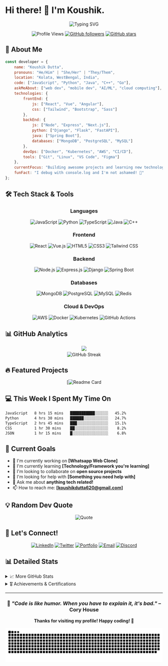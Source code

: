 # Hi there! 👋 I'm Koushik.

<div align="center">
  <img src="https://readme-typing-svg.herokuapp.com?font=Fira+Code&size=32&duration=2800&pause=2000&color=A9FEF7&center=true&vCenter=true&width=940&lines=Full+Stack+Developer;Always+learning+new+things;Love+to+code+and+create" alt="Typing SVG" />
</div>

<div align="center">
  
  ![Profile Views](https://komarev.com/ghpvc/?username=yourusername&label=Profile%20views&color=0e75b6&style=flat)
  [![GitHub followers](https://img.shields.io/github/followers/yourusername?label=Followers&style=social)](https://github.com/yourusername?tab=followers)
  [![GitHub stars](https://img.shields.io/github/stars/yourusername?label=Stars&style=social)](https://github.com/yourusername)
  
</div>

## 🚀 About Me

```javascript
const developer = {
    name: "Koushik Dutta",
    pronouns: "He/Him" | "She/Her" | "They/Them",
    location: "Kolata, WestBengal, India",
    code: ["JavaScript", "Python", "Java", "C++", "Go"],
    askMeAbout: ["web dev", "mobile dev", "AI/ML", "cloud computing"],
    technologies: {
        frontEnd: {
            js: ["React", "Vue", "Angular"],
            css: ["Tailwind", "Bootstrap", "Sass"]
        },
        backEnd: {
            js: ["Node", "Express", "Next.js"],
            python: ["Django", "Flask", "FastAPI"],
            java: ["Spring Boot"],
            databases: ["MongoDB", "PostgreSQL", "MySQL"]
        },
        devOps: ["Docker", "Kubernetes", "AWS", "CI/CD"],
        tools: ["Git", "Linux", "VS Code", "Figma"]
    },
    currentFocus: "Building awesome projects and learning new technologies",
    funFact: "I debug with console.log and I'm not ashamed! 🐛"
};
```

## 🛠️ Tech Stack & Tools

<div align="center">

### Languages
![JavaScript](https://img.shields.io/badge/-JavaScript-F7DF1E?style=for-the-badge&logo=javascript&logoColor=black)
![Python](https://img.shields.io/badge/-Python-3776AB?style=for-the-badge&logo=python&logoColor=white)
![TypeScript](https://img.shields.io/badge/-TypeScript-3178C6?style=for-the-badge&logo=typescript&logoColor=white)
![Java](https://img.shields.io/badge/-Java-ED8B00?style=for-the-badge&logo=openjdk&logoColor=white)
![C++](https://img.shields.io/badge/-C++-00599C?style=for-the-badge&logo=c%2B%2B&logoColor=white)

### Frontend
![React](https://img.shields.io/badge/-React-61DAFB?style=for-the-badge&logo=react&logoColor=black)
![Vue.js](https://img.shields.io/badge/-Vue.js-4FC08D?style=for-the-badge&logo=vue.js&logoColor=white)
![HTML5](https://img.shields.io/badge/-HTML5-E34F26?style=for-the-badge&logo=html5&logoColor=white)
![CSS3](https://img.shields.io/badge/-CSS3-1572B6?style=for-the-badge&logo=css3&logoColor=white)
![Tailwind CSS](https://img.shields.io/badge/-Tailwind_CSS-38B2AC?style=for-the-badge&logo=tailwind-css&logoColor=white)

### Backend
![Node.js](https://img.shields.io/badge/-Node.js-339933?style=for-the-badge&logo=node.js&logoColor=white)
![Express.js](https://img.shields.io/badge/-Express.js-000000?style=for-the-badge&logo=express&logoColor=white)
![Django](https://img.shields.io/badge/-Django-092E20?style=for-the-badge&logo=django&logoColor=white)
![Spring Boot](https://img.shields.io/badge/-Spring_Boot-6DB33F?style=for-the-badge&logo=spring-boot&logoColor=white)

### Databases
![MongoDB](https://img.shields.io/badge/-MongoDB-47A248?style=for-the-badge&logo=mongodb&logoColor=white)
![PostgreSQL](https://img.shields.io/badge/-PostgreSQL-336791?style=for-the-badge&logo=postgresql&logoColor=white)
![MySQL](https://img.shields.io/badge/-MySQL-4479A1?style=for-the-badge&logo=mysql&logoColor=white)
![Redis](https://img.shields.io/badge/-Redis-DC382D?style=for-the-badge&logo=redis&logoColor=white)

### Cloud & DevOps
![AWS](https://img.shields.io/badge/-AWS-232F3E?style=for-the-badge&logo=amazon-aws&logoColor=white)
![Docker](https://img.shields.io/badge/-Docker-2496ED?style=for-the-badge&logo=docker&logoColor=white)
![Kubernetes](https://img.shields.io/badge/-Kubernetes-326CE5?style=for-the-badge&logo=kubernetes&logoColor=white)
![GitHub Actions](https://img.shields.io/badge/-GitHub_Actions-2088FF?style=for-the-badge&logo=github-actions&logoColor=white)

</div>

## 📊 GitHub Analytics

<div align="center">
  <img height="180em" src="https://github-readme-stats.vercel.app/api?username=yourusername&show_icons=true&theme=radical&include_all_commits=true&count_private=true"/>
</div>

<div align="center">
  <img src="https://github-readme-streak-stats.herokuapp.com/?user=yourusername&theme=radical" alt="GitHub Streak" />
</div>


## 🔥 Featured Projects

<div align="center">

[![Readme Card](https://subha-cyber-solutions.vercel.app)
</div>

## 💻 This Week I Spent My Time On

<!--START_SECTION:waka-->
```text
JavaScript   8 hrs 15 mins   ███████████░░░░░░   45.2%
Python       4 hrs 30 mins   ██████░░░░░░░░░░░   24.7%
TypeScript   2 hrs 45 mins   ███░░░░░░░░░░░░░░   15.1%
CSS          1 hr 30 mins    ██░░░░░░░░░░░░░░░    8.2%
JSON         1 hr 15 mins    █░░░░░░░░░░░░░░░░    6.8%
```
<!--END_SECTION:waka-->

## 🎯 Current Goals

- 🔭 I'm currently working on **[Whatsapp Web Clone]**
- 🌱 I'm currently learning **[Technology/Framework you're learning]**
- 👯 I'm looking to collaborate on **open source projects**
- 🤔 I'm looking for help with **[Something you need help with]**
- 💬 Ask me about **anything tech related!**
- 📫 How to reach me: **[koushikdutta620@gmail.com]**


## 💡 Random Dev Quote
<div align="center">
  
![Quote](https://quotes-github-readme.vercel.app/api?type=horizontal&theme=radical)

</div>

## 🤝 Let's Connect!

<div align="center">
  
[![LinkedIn](https://img.shields.io/badge/-LinkedIn-0077B5?style=for-the-badge&logo=linkedin&logoColor=white)](https://linkedin.com/in/yourusername)
[![Twitter](https://img.shields.io/badge/-Twitter-1DA1F2?style=for-the-badge&logo=twitter&logoColor=white)](https://twitter.com/yourusername)
[![Portfolio](https://img.shields.io/badge/-Portfolio-FF5722?style=for-the-badge&logo=todoist&logoColor=white)](https://yourportfolio.com)
[![Email](https://img.shields.io/badge/-Email-D14836?style=for-the-badge&logo=gmail&logoColor=white)](mailto:your-email@example.com)
[![Discord](https://img.shields.io/badge/-Discord-5865F2?style=for-the-badge&logo=discord&logoColor=white)](https://discord.gg/yourusername)

</div>

## 📊 Detailed Stats

<details>
<summary>📈 More GitHub Stats</summary>
<br>

<div align="center">
  <img src="https://github-profile-summary-cards.vercel.app/api/cards/profile-details?username=yourusername&theme=radical" alt="Profile Details"/>
  <img src="https://github-profile-summary-cards.vercel.app/api/cards/repos-per-language?username=yourusername&theme=radical" alt="Repos per Language"/>
  <img src="https://github-profile-summary-cards.vercel.app/api/cards/most-commit-language?username=yourusername&theme=radical" alt="Most Used Language"/>
  <img src="https://github-profile-summary-cards.vercel.app/api/cards/stats?username=yourusername&theme=radical" alt="Stats"/>
  <img src="https://github-profile-summary-cards.vercel.app/api/cards/productive-time?username=yourusername&theme=radical&utcOffset=8" alt="Productive Time"/>
</div>

</details>

<details>
<summary>🎖️ Achievements & Certifications</summary>
<br>

- 🏆 **GitHub Arctic Code Vault Contributor** - Contributed to repositories preserved in the Arctic Code Vault
- 🥇 **Hacktoberfest 2024 Contributor** - Successfully completed Hacktoberfest challenges
- 📜 **AWS Certified Developer** - Amazon Web Services certification
- 🎓 **Complete Web Development Bootcamp** - Full stack web development
- 🏅 **Open Source Contributor** - Active contributor to multiple open source projects

</details>

---

<div align="center">
  
### 💭 *"Code is like humor. When you have to explain it, it's bad."* – Cory House

**Thanks for visiting my profile! Happy coding! 🚀**

<img src="https://raw.githubusercontent.com/Platane/snk/output/github-contribution-grid-snake.svg" alt="Snake animation" />

</div>
